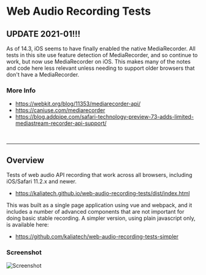 # Web Audio Recording Tests

## UPDATE 2021-01!!!
As of 14.3, iOS seems to have finally enabled the native MediaRecorder.  All tests in this site use feature detection of MediaRecorder, and so continue to work, but now use MediaRecorder on iOS.  This makes many of the notes and code here less relevant unless needing to support older browsers that don't have a MediaRecorder.
 
 ### More Info
 * https://webkit.org/blog/11353/mediarecorder-api/
 * https://caniuse.com/mediarecorder
 * https://blog.addpipe.com/safari-technology-preview-73-adds-limited-mediastream-recorder-api-support/

<br/>

----

## Overview
Tests of web audio API recording that work across all browsers, including iOS/Safari 11.2.x and newer.
* https://kaliatech.github.io/web-audio-recording-tests/dist/index.html

This was built as a single page application using vue and webpack, and it includes a number of advanced components 
that are not important for doing basic stable recording. A simpler version, using plain javascript only, is available 
here:
* https://github.com/kaliatech/web-audio-recording-tests-simpler

### Screenshot<br>
![Screenshot](docs/scrshot-test1b.png?raw=true)
